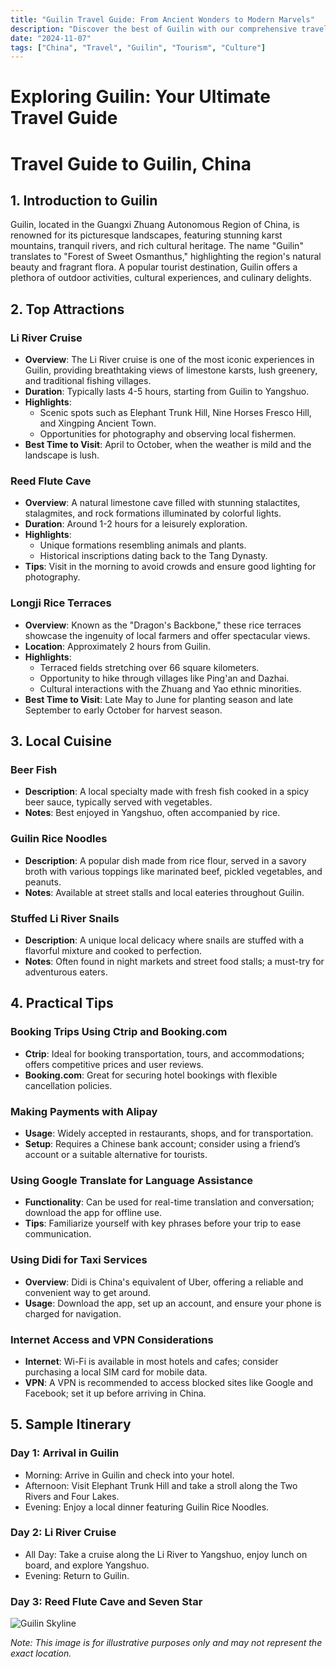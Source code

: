 ```yaml
---
title: "Guilin Travel Guide: From Ancient Wonders to Modern Marvels"
description: "Discover the best of Guilin with our comprehensive travel guide. Explore top attractions, savor local cuisine, and get insider tips for an unforgettable Chinese adventure."
date: "2024-11-07"
tags: ["China", "Travel", "Guilin", "Tourism", "Culture"]
---
```


# Exploring Guilin: Your Ultimate Travel Guide

# Travel Guide to Guilin, China

## 1. Introduction to Guilin
Guilin, located in the Guangxi Zhuang Autonomous Region of China, is renowned for its picturesque landscapes, featuring stunning karst mountains, tranquil rivers, and rich cultural heritage. The name "Guilin" translates to "Forest of Sweet Osmanthus," highlighting the region's natural beauty and fragrant flora. A popular tourist destination, Guilin offers a plethora of outdoor activities, cultural experiences, and culinary delights.

## 2. Top Attractions

### Li River Cruise
- **Overview**: The Li River cruise is one of the most iconic experiences in Guilin, providing breathtaking views of limestone karsts, lush greenery, and traditional fishing villages.
- **Duration**: Typically lasts 4-5 hours, starting from Guilin to Yangshuo.
- **Highlights**: 
  - Scenic spots such as Elephant Trunk Hill, Nine Horses Fresco Hill, and Xingping Ancient Town.
  - Opportunities for photography and observing local fishermen.
- **Best Time to Visit**: April to October, when the weather is mild and the landscape is lush.

### Reed Flute Cave
- **Overview**: A natural limestone cave filled with stunning stalactites, stalagmites, and rock formations illuminated by colorful lights.
- **Duration**: Around 1-2 hours for a leisurely exploration.
- **Highlights**: 
  - Unique formations resembling animals and plants.
  - Historical inscriptions dating back to the Tang Dynasty.
- **Tips**: Visit in the morning to avoid crowds and ensure good lighting for photography.

### Longji Rice Terraces
- **Overview**: Known as the "Dragon's Backbone," these rice terraces showcase the ingenuity of local farmers and offer spectacular views.
- **Location**: Approximately 2 hours from Guilin.
- **Highlights**: 
  - Terraced fields stretching over 66 square kilometers.
  - Opportunity to hike through villages like Ping'an and Dazhai.
  - Cultural interactions with the Zhuang and Yao ethnic minorities.
- **Best Time to Visit**: Late May to June for planting season and late September to early October for harvest season.

## 3. Local Cuisine

### Beer Fish
- **Description**: A local specialty made with fresh fish cooked in a spicy beer sauce, typically served with vegetables.
- **Notes**: Best enjoyed in Yangshuo, often accompanied by rice.

### Guilin Rice Noodles
- **Description**: A popular dish made from rice flour, served in a savory broth with various toppings like marinated beef, pickled vegetables, and peanuts.
- **Notes**: Available at street stalls and local eateries throughout Guilin.

### Stuffed Li River Snails
- **Description**: A unique local delicacy where snails are stuffed with a flavorful mixture and cooked to perfection.
- **Notes**: Often found in night markets and street food stalls; a must-try for adventurous eaters.

## 4. Practical Tips

### Booking Trips Using Ctrip and Booking.com
- **Ctrip**: Ideal for booking transportation, tours, and accommodations; offers competitive prices and user reviews.
- **Booking.com**: Great for securing hotel bookings with flexible cancellation policies.

### Making Payments with Alipay
- **Usage**: Widely accepted in restaurants, shops, and for transportation.
- **Setup**: Requires a Chinese bank account; consider using a friend’s account or a suitable alternative for tourists.

### Using Google Translate for Language Assistance
- **Functionality**: Can be used for real-time translation and conversation; download the app for offline use.
- **Tips**: Familiarize yourself with key phrases before your trip to ease communication.

### Using Didi for Taxi Services
- **Overview**: Didi is China's equivalent of Uber, offering a reliable and convenient way to get around.
- **Usage**: Download the app, set up an account, and ensure your phone is charged for navigation.

### Internet Access and VPN Considerations
- **Internet**: Wi-Fi is available in most hotels and cafes; consider purchasing a local SIM card for mobile data.
- **VPN**: A VPN is recommended to access blocked sites like Google and Facebook; set it up before arriving in China.

## 5. Sample Itinerary

### Day 1: Arrival in Guilin
- Morning: Arrive in Guilin and check into your hotel.
- Afternoon: Visit Elephant Trunk Hill and take a stroll along the Two Rivers and Four Lakes.
- Evening: Enjoy a local dinner featuring Guilin Rice Noodles.

### Day 2: Li River Cruise
- All Day: Take a cruise along the Li River to Yangshuo, enjoy lunch on board, and explore Yangshuo.
- Evening: Return to Guilin.

### Day 3: Reed Flute Cave and Seven Star

<img src="https://source.unsplash.com/1600x900/?Guilin,cityscape" alt="Guilin Skyline" loading="lazy">

*Note: This image is for illustrative purposes only and may not represent the exact location.*

